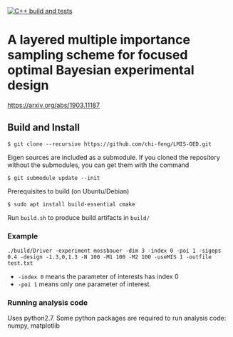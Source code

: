 <a href="https://github.com/chi-feng/LMIS-OED/actions?query=workflow%3A%22C%2B%2B+build+and+tests%22">![C++ build and tests](https://github.com/chi-feng/LMIS-OED/workflows/C++%20build%20and%20tests/badge.svg)</a>

# A layered multiple importance sampling scheme for focused optimal Bayesian experimental design

https://arxiv.org/abs/1903.11187

## Build and Install
```
$ git clone --recursive https://github.com/chi-feng/LMIS-OED.git
```
Eigen sources are included as a submodule. If you cloned the repository without the submodules, you can get them with the command
```
$ git submodule update --init
```
Prerequisites to build (on Ubuntu/Debian)
```
$ sudo apt install build-essential cmake
```
Run `build.sh` to produce build artifacts in `build/`

### Example
```
./build/Driver -experiment mossbauer -dim 3 -index 0 -poi 1 -sigeps 0.4 -design -1.3,0,1.3 -N 100 -M1 100 -M2 100 -useMIS 1 -outfile test.txt
```
- `-index 0` means the parameter of interests has index 0
- `-poi 1` means only one parameter of interest. 

### Running analysis code

Uses python2.7. Some python packages are required to run analysis code: numpy, matplotlib

